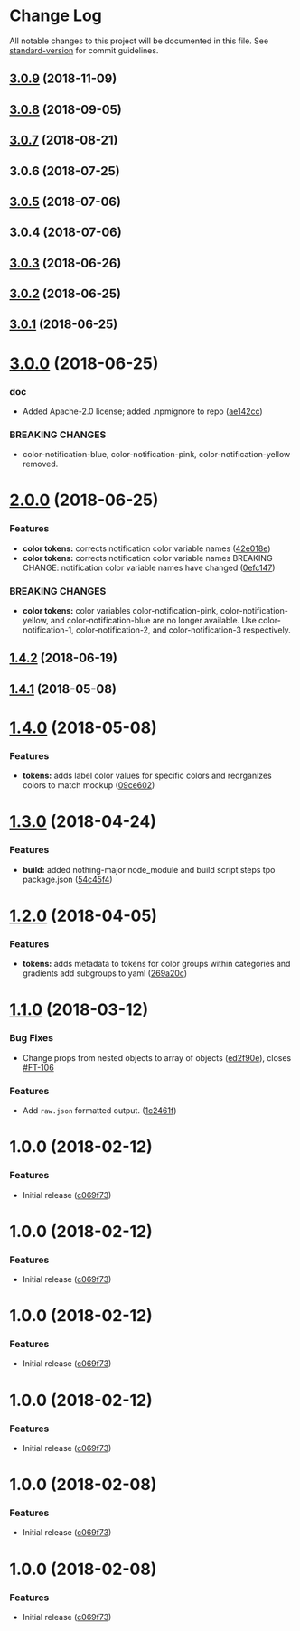 # Change Log

All notable changes to this project will be documented in this file. See [standard-version](https://github.com/conventional-changelog/standard-version) for commit guidelines.

<a name="3.0.9"></a>
## [3.0.9](https://github.com/bloombergbna/fishtank-colors/compare/v3.0.8...v3.0.9) (2018-11-09)



<a name="3.0.8"></a>
## [3.0.8](https://github.com/bloombergbna/fishtank-colors/compare/v3.0.7...v3.0.8) (2018-09-05)



<a name="3.0.7"></a>
## [3.0.7](https://github.com/bloombergbna/fishtank-colors/compare/v3.0.6...v3.0.7) (2018-08-21)



<a name="3.0.6"></a>
## 3.0.6 (2018-07-25)



<a name="3.0.5"></a>
## [3.0.5](https://github.com/bloombergbna/fishtank-colors/compare/v3.0.4...v3.0.5) (2018-07-06)



<a name="3.0.4"></a>
## 3.0.4 (2018-07-06)



<a name="3.0.3"></a>
## [3.0.3](https://stash.bna.com/scm/fish/fishtank-colors/compare/v3.0.2...v3.0.3) (2018-06-26)



<a name="3.0.2"></a>
## [3.0.2](https://stash.bna.com/scm/fish/fishtank-colors/compare/v3.0.1...v3.0.2) (2018-06-25)



<a name="3.0.1"></a>
## [3.0.1](https://stash.bna.com/scm/fish/fishtank-colors/compare/v3.0.0...v3.0.1) (2018-06-25)



<a name="3.0.0"></a>
# [3.0.0](https://stash.bna.com/scm/fish/fishtank-colors/compare/v2.0.0...v3.0.0) (2018-06-25)


### doc

* Added Apache-2.0 license; added .npmignore to repo ([ae142cc](https://stash.bna.com/scm/fish/fishtank-colors/commits/ae142cc))


### BREAKING CHANGES

* color-notification-blue, color-notification-pink, color-notification-yellow removed.



<a name="2.0.0"></a>
# [2.0.0](https://stash.bna.com/scm/fish/fishtank-colors/compare/v1.4.2...v2.0.0) (2018-06-25)


### Features

* **color tokens:** corrects notification color variable names ([42e018e](https://stash.bna.com/scm/fish/fishtank-colors/commits/42e018e))
* **color tokens:** corrects notification color variable names BREAKING CHANGE: notification color variable names have changed ([0efc147](https://stash.bna.com/scm/fish/fishtank-colors/commits/0efc147))


### BREAKING CHANGES

* **color tokens:** color variables color-notification-pink, color-notification-yellow, and color-notification-blue are no longer available. Use color-notification-1, color-notification-2, and color-notification-3 respectively.



<a name="1.4.2"></a>
## [1.4.2](https://stash.bna.com/scm/fish/fishtank-colors/compare/v1.4.1...v1.4.2) (2018-06-19)



<a name="1.4.1"></a>
## [1.4.1](https://stash.bna.com/scm/fish/fishtank-colors/compare/v1.4.0...v1.4.1) (2018-05-08)



<a name="1.4.0"></a>
# [1.4.0](https://stash.bna.com/scm/fish/fishtank-colors/compare/v1.3.0...v1.4.0) (2018-05-08)


### Features

* **tokens:** adds label color values for specific colors and reorganizes colors to match mockup ([09ce602](https://stash.bna.com/scm/fish/fishtank-colors/commits/09ce602))



<a name="1.3.0"></a>
# [1.3.0](https://stash.bna.com/scm/fish/fishtank-colors/compare/v1.2.0...v1.3.0) (2018-04-24)


### Features

* **build:** added nothing-major node_module and build script steps tpo package.json ([54c45f4](https://stash.bna.com/scm/fish/fishtank-colors/commits/54c45f4))



<a name="1.2.0"></a>
# [1.2.0](https://stash.bna.com/scm/fish/fishtank-colors/compare/v1.1.0...v1.2.0) (2018-04-05)


### Features

* **tokens:** adds metadata to tokens for color groups within categories and gradients add subgroups to yaml ([269a20c](https://stash.bna.com/scm/fish/fishtank-colors/commits/269a20c))



<a name="1.1.0"></a>
# [1.1.0](https://stash.bna.com/scm/fish/fishtank-colors/compare/v1.0.0...v1.1.0) (2018-03-12)


### Bug Fixes

* Change props from nested objects to array of objects ([ed2f90e](https://stash.bna.com/scm/fish/fishtank-colors/commits/ed2f90e)), closes [#FT-106](https://stash.bna.com/scm/fish/fishtank-colors/issues/FT-106)


### Features

* Add `raw.json` formatted output. ([1c2461f](https://stash.bna.com/scm/fish/fishtank-colors/commits/1c2461f))



<a name="1.0.0"></a>
# 1.0.0 (2018-02-12)


### Features

* Initial release ([c069f73](https://stash.bna.com/scm/fish/commit/c069f73))

<a name="1.0.0"></a>
# 1.0.0 (2018-02-12)


### Features

* Initial release ([c069f73](https://stash.bna.com/scm/fish/commit/c069f73))

<a name="1.0.0"></a>
# 1.0.0 (2018-02-12)


### Features

* Initial release ([c069f73](https://stash.bna.com/scm/fish/commit/c069f73))

<a name="1.0.0"></a>
# 1.0.0 (2018-02-12)


### Features

* Initial release ([c069f73](https://stash.bna.com/scm/fish/commit/c069f73))

<a name="1.0.0"></a>
# 1.0.0 (2018-02-08)


### Features

* Initial release ([c069f73](https://stash.bna.com/scm/fish/commit/c069f73))

<a name="1.0.0"></a>
# 1.0.0 (2018-02-08)


### Features

* Initial release ([c069f73](https://stash.bna.com/scm/fish/commit/c069f73))
